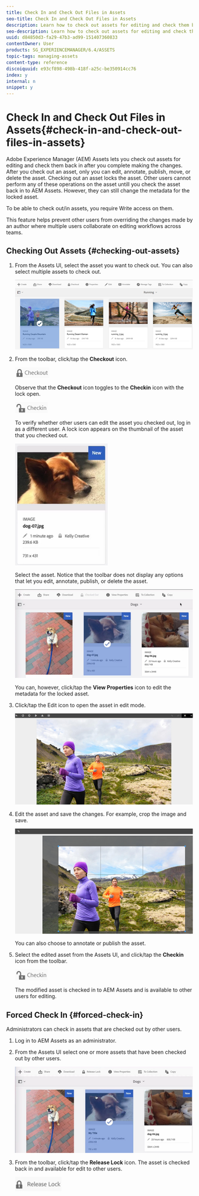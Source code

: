 ```yaml
---
title: Check In and Check Out Files in Assets
seo-title: Check In and Check Out Files in Assets
description: Learn how to check out assets for editing and check them back in after the changes are complete.
seo-description: Learn how to check out assets for editing and check them back in after the changes are complete.
uuid: d84850d3-fa29-47b3-ad99-151407360833
contentOwner: User
products: SG_EXPERIENCEMANAGER/6.4/ASSETS
topic-tags: managing-assets
content-type: reference
discoiquuid: e93cf898-498b-418f-a25c-be350914cc76
index: y
internal: n
snippet: y
---
```


# Check In and Check Out Files in Assets{#check-in-and-check-out-files-in-assets}

Adobe Experience Manager (AEM) Assets lets you check out assets for editing and check them back in after you complete making the changes. After you check out an asset, only you can edit, annotate, publish, move, or delete the asset. Checking out an asset locks the asset. Other users cannot perform any of these operations on the asset untill you check the asset back in to AEM Assets. However, they can still change the metadata for the locked asset.

To be able to check out/in assets, you require Write access on them.

This feature helps prevent other users from overriding the changes made by an author where multiple users collaborate on editing workflows across teams.

## Checking Out Assets {#checking-out-assets}

1. From the Assets UI, select the asset you want to check out. You can also select multiple assets to check out.

   ![](assets/chlimage_1-468.png)

1. From the toolbar, click/tap the **Checkout** icon.

   ![](assets/chlimage_1-469.png)

   Observe that the **Checkout** icon toggles to the **Checkin** icon with the lock open.

   ![](assets/chlimage_1-470.png)

   To verify whether other users can edit the asset you checked out, log in as a different user. A lock icon appears on the thumbnail of the asset that you checked out.

   ![](assets/chlimage_1-471.png)

   Select the asset. Notice that the toolbar does not display any options that let you edit, annotate, publish, or delete the asset.

   ![](assets/chlimage_1-472.png)

   You can, however, click/tap the **View Properties** icon to edit the metadata for the locked asset.

1. Click/tap the Edit icon to open the asset in edit mode.

   ![](assets/chlimage_1-473.png)

1. Edit the asset and save the changes. For example, crop the image and save. 

   ![](assets/chlimage_1-474.png)

   You can also choose to annotate or publish the asset.

1. Select the edited asset from the Assets UI, and click/tap the **Checkin** icon from the toolbar.

   ![](assets/chlimage_1-475.png)

   The modified asset is checked in to AEM Assets and is available to other users for editing.

## Forced Check In {#forced-check-in}

Administrators can check in assets that are checked out by other users.

1. Log in to AEM Assets as an administrator.
1. From the Assets UI select one or more assets that have been checked out by other users.

   ![](assets/chlimage_1-476.png)

1. From the toolbar, click/tap the **Release Lock** icon. The asset is checked back in and available for edit to other users.

   ![](assets/chlimage_1-477.png)

